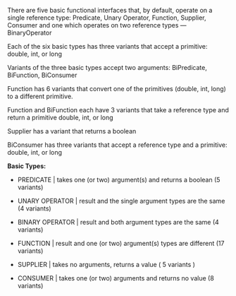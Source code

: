 



There are five basic functional interfaces that, by default, operate on a single reference type: Predicate, Unary Operator, Function, Supplier, Consumer and one which operates on two reference types — BinaryOperator

Each of the six basic types has three variants that accept a primitive: double, int, or long

Variants of the three basic types accept two arguments: BiPredicate, BiFunction, BiConsumer

Function has 6 variants that convert one of the primitives (double, int, long) to a different primitive.

Function and BiFunction each have 3 variants that take a reference type and return a primitive double, int, or long

Supplier has a variant that returns a boolean

BiConsumer has three variants that accept a reference type and a primitive: double, int, or long

**Basic Types:**

- PREDICATE               |	takes one (or two) argument(s) and returns a boolean (5 variants)

- UNARY OPERATOR          |	result and the single argument types are the same (4 variants)

- BINARY OPERATOR         |	result and both argument types are the same (4 variants)

- FUNCTION                |	result and one (or two) argument(s) types are different (17 variants)

- SUPPLIER                |	takes no arguments, returns a value ( 5 variants )

- CONSUMER                |	takes one (or two) arguments and returns no value (8 variants)
